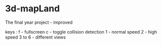 # 3d-mapLand
The final year project - improved

keys :
f - fullscreen
c - toggle collision detection
1 - normal speed
2 - high speed
3 to 6 - different views
